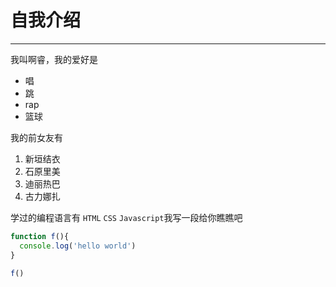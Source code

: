 # 自我介绍
***
我叫啊睿，我的爱好是

* 唱
* 跳
* rap
* 篮球

我的前女友有
1. 新垣结衣
2. 石原里美
3. 迪丽热巴
4. 古力娜扎

学过的编程语言有 ```HTML``` ```CSS``` ```Javascript```我写一段给你瞧瞧吧

```javascript
function f(){
  console.log('hello world')
}

f()

```


